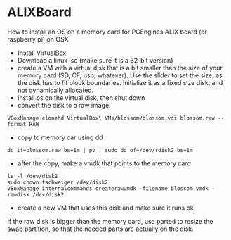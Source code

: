 # ALIXBoard
How to install an OS on a memory card for PCEngines ALIX board (or raspberry pi) on OSX


- Install VirtualBox
- Download a linux iso (make sure it is a 32-bit version)
- create a VM with a virtual disk that is a bit smaller than the size of your memory card (SD, CF, usb, whatever).  Use the slider to set the size, as the disk has to fit block boundaries. Initialize it as a fixed size disk, and not dynamically allocated.
- install os on the virtual disk, then shut down
- convert the disk to a raw image: 
```
VBoxManage clonehd VirtualBox\ VMs/blossom/blossom.vdi blossom.raw --format RAW
```
- copy to memory car using dd
```
dd if=blossom.raw bs=1m | pv | sudo dd of=/dev/rdisk2 bs=1m
```
- after the copy, make a vmdk that points to the memory card
```
ls -l /dev/disk2
sudo chown tschweiger /dev/disk2
VBoxManage internalcommands createrawvmdk -filename blossom.vmdk -rawdisk /dev/disk2
```
- create a new VM that uses this disk and make sure it runs ok

If the raw disk is bigger than the memory card, use parted to resize the swap partition, so that the needed parts are actually on the disk.


